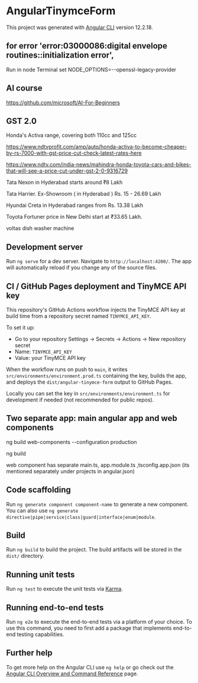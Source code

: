 # AngularTinymceForm

This project was generated with [Angular CLI](https://github.com/angular/angular-cli) version 12.2.18.

## for error 'error:03000086:digital envelope routines::initialization error',

Run in node Terminal set NODE_OPTIONS=--openssl-legacy-provider

## AI course
https://github.com/microsoft/AI-For-Beginners


## GST 2.0
Honda's Activa range, covering both 110cc and 125cc 

https://www.ndtvprofit.com/amp/auto/honda-activa-to-become-cheaper-by-rs-7000-with-gst-price-cut-check-latest-rates-here

https://www.ndtv.com/india-news/mahindra-honda-toyota-cars-and-bikes-that-will-see-a-price-cut-under-gst-2-0-9316729


Tata Nexon in Hyderabad starts around ₹8 Lakh

Tata Harrier. Ex-Showroom ( in Hyderabad ) Rs. 15 - 26.69 Lakh

Hyundai Creta in Hyderabad ranges from Rs. 13.38 Lakh

Toyota Fortuner price in New Delhi start at ₹33.65 Lakh.

voltas dish washer machine

## Development server

Run `ng serve` for a dev server. Navigate to `http://localhost:4200/`. The app will automatically reload if you change any of the source files.

## CI / GitHub Pages deployment and TinyMCE API key

This repository's GitHub Actions workflow injects the TinyMCE API key at build time from a repository secret named `TINYMCE_API_KEY`.

To set it up:

- Go to your repository Settings -> Secrets -> Actions -> New repository secret
- Name: `TINYMCE_API_KEY`
- Value: your TinyMCE API key

When the workflow runs on push to `main`, it writes `src/environments/environment.prod.ts` containing the key, builds the app, and deploys the `dist/angular-tinymce-form` output to GitHub Pages.

Locally you can set the key in `src/environments/environment.ts` for development if needed (not recommended for public repos).

## Two separate app: main angular app and web components

ng build web-components --configuration production

ng build

web component has separate main.ts, app.module.ts ,tsconfig.app.json (its mentioned separately under projects in angular.json)
## Code scaffolding

Run `ng generate component component-name` to generate a new component. You can also use `ng generate directive|pipe|service|class|guard|interface|enum|module`.

## Build

Run `ng build` to build the project. The build artifacts will be stored in the `dist/` directory.

## Running unit tests

Run `ng test` to execute the unit tests via [Karma](https://karma-runner.github.io).

## Running end-to-end tests

Run `ng e2e` to execute the end-to-end tests via a platform of your choice. To use this command, you need to first add a package that implements end-to-end testing capabilities.

## Further help

To get more help on the Angular CLI use `ng help` or go check out the [Angular CLI Overview and Command Reference](https://angular.io/cli) page.
